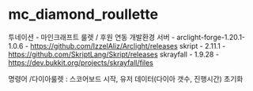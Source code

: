 # mc_diamond_roullette
투네이션 - 마인크래프트 룰렛 / 후원 연동
개발환경
서버 - arclight-forge-1.20.1-1.0.6 - https://github.com/IzzelAliz/Arclight/releases
skript - 2.11.1 - https://github.com/SkriptLang/Skript/releases
skrayfall - 1.9.28 - https://dev.bukkit.org/projects/skrayfall/files

명령어
/다이아룰렛 : 스코어보드 시작, 유저 데이터(다이아 갯수, 진행시간) 초기화 

